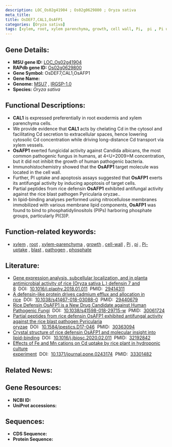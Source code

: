 ```yaml
---
description: LOC_Os02g41904 ; Os02g0629800 ; Oryza sativa
meta_title:
title: OsDEF7,CAL1,OsAFP1
categories: [Oryza sativa]
tags: [xylem, root, xylem parenchyma, growth, cell wall, Pi,  pi , Pi uptake, blast, pathogen, phosphate]
---
```


## Gene Details:
- **MSU gene ID:** [LOC_Os02g41904](http://rice.uga.edu/cgi-bin/ORF_infopage.cgi?orf=LOC_Os02g41904)  
- **RAPdb gene ID:** [Os02g0629800](https://rapdb.dna.affrc.go.jp/locus/?name=Os02g0629800)  
- **Gene Symbol:** OsDEF7,CAL1,OsAFP1
- **Gene Name:**
- **Genome:**  [MSU7](http://rice.uga.edu/)&nbsp;,&nbsp;[IRGSP-1.0](https://rapdb.dna.affrc.go.jp/download/irgsp1.html)
- **Species:** *Oryza sativa*

## Functional Descriptions:
   - **CAL1** is expressed preferentially in root exodermis and xylem parenchyma cells.
   - We provide evidence that **CAL1** acts by chelating Cd in the cytosol and facilitating Cd secretion to extracellular spaces, hence lowering cytosolic Cd concentration while driving long-distance Cd transport via xylem vessels.
   - **OsAFP1** exerted fungicidal activity against Candida albicans, the most common pathogenic fungus in humans, at 4<U+2009><a6><cc>M concentration, but it did not inhibit the growth of human pathogenic bacteria.
   - Immunohistochemistry showed that the **OsAFP1** target molecule was located in the cell wall.
   - Further, PI uptake and apoptosis assays suggested that **OsAFP1** exerts its antifungal activity by inducing apoptosis of target cells.
   - Partial peptides from rice defensin **OsAFP1** exhibited antifungal activity against the rice blast pathogen Pyricularia oryzae..
   - In lipid-binding analyses performed using nitrocellulose membranes immobilized with various membrane lipid components, **OsAFP1** was found to bind to phosphatidylinositols (PIPs) harboring phosphate groups, particularly PI(3)P.

## Function-related keywords:
   - [xylem](/tags/xylem/)&nbsp;,&nbsp;[root](/tags/root/)&nbsp;,&nbsp;[xylem-parenchyma](/tags/xylem-parenchyma/)&nbsp;,&nbsp;[growth](/tags/growth/)&nbsp;,&nbsp;[cell-wall](/tags/cell-wall/)&nbsp;,&nbsp;[Pi](/tags/Pi/)&nbsp;,&nbsp;[pi](/tags/pi/)&nbsp;,&nbsp;[Pi-uptake](/tags/Pi-uptake/)&nbsp;,&nbsp;[blast](/tags/blast/)&nbsp;,&nbsp;[pathogen](/tags/pathogen/)&nbsp;,&nbsp;[phosphate](/tags/phosphate/)

## Literature:
   - [Gene expression analysis, subcellular localization, and in planta antimicrobial activity of rice (Oryza sativa L.) defensin 7 and 8](https://www.doi.org/10.1016/j.plaphy.2018.01.011)&nbsp;&nbsp;DOI:&nbsp;&nbsp;[10.1016/j.plaphy.2018.01.011](https://www.doi.org/10.1016/j.plaphy.2018.01.011)&nbsp;&nbsp;PMID:&nbsp;&nbsp;[29414311](https://pubmed.ncbi.nlm.nih.gov/29414311/)
   - [A defensin-like protein drives cadmium efflux and allocation in rice](https://www.doi.org/10.1038/s41467-018-03088-0)&nbsp;&nbsp;DOI:&nbsp;&nbsp;[10.1038/s41467-018-03088-0](https://www.doi.org/10.1038/s41467-018-03088-0)&nbsp;&nbsp;PMID:&nbsp;&nbsp;[29440679](https://pubmed.ncbi.nlm.nih.gov/29440679/)
   - [Rice Defensin OsAFP1 is a New Drug Candidate against Human Pathogenic Fungi](https://www.doi.org/10.1038/s41598-018-29715-w)&nbsp;&nbsp;DOI:&nbsp;&nbsp;[10.1038/s41598-018-29715-w](https://www.doi.org/10.1038/s41598-018-29715-w)&nbsp;&nbsp;PMID:&nbsp;&nbsp;[30061724](https://pubmed.ncbi.nlm.nih.gov/30061724/)
   - [Partial peptides from rice defensin OsAFP1 exhibited antifungal activity against the rice blast pathogen Pyricularia oryzae](https://www.doi.org/10.1584/jpestics.D17-046)&nbsp;&nbsp;DOI:&nbsp;&nbsp;[10.1584/jpestics.D17-046](https://www.doi.org/10.1584/jpestics.D17-046)&nbsp;&nbsp;PMID:&nbsp;&nbsp;[30363094](https://pubmed.ncbi.nlm.nih.gov/30363094/)
   - [Crystal structure of rice defensin OsAFP1 and molecular insight into lipid-binding](https://www.doi.org/10.1016/j.jbiosc.2020.02.011)&nbsp;&nbsp;DOI:&nbsp;&nbsp;[10.1016/j.jbiosc.2020.02.011](https://www.doi.org/10.1016/j.jbiosc.2020.02.011)&nbsp;&nbsp;PMID:&nbsp;&nbsp;[32192842](https://pubmed.ncbi.nlm.nih.gov/32192842/)
   - [Effects of Fe and Mn cations on Cd uptake by rice plant in hydroponic culture experiment](https://www.doi.org/10.1371/journal.pone.0243174)&nbsp;&nbsp;DOI:&nbsp;&nbsp;[10.1371/journal.pone.0243174](https://www.doi.org/10.1371/journal.pone.0243174)&nbsp;&nbsp;PMID:&nbsp;&nbsp;[33301482](https://pubmed.ncbi.nlm.nih.gov/33301482/)

## Related News:

## Gene Resources:
- **NCBI ID:**  []()
- **UniProt accessions:** [](https://www.uniprot.org/uniprotkb//entry)

## Sequences:
- **CDS Sequence:**
- **Protein Sequence:**
